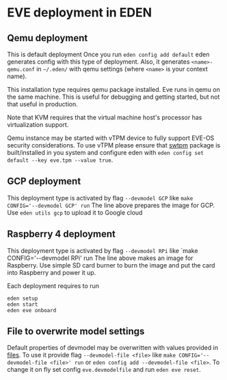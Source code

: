 # EVE deployment in EDEN

## Qemu deployment

This is default deployment
Once you run `eden config add default` eden generates config with this
type of deployment. Also, it generates `<name>-qemu.conf` in `~/.eden/`
with qemu settings (where `<name>` is your context name).

This installation type requires qemu package installed. Eve runs
in qemu on the same machine. This is useful for debugging and getting
started, but not that useful in production.

Note that KVM requires that the virtual machine host's processor
has virtualization support.

Qemu instance may be started with vTPM device to fully support EVE-OS
security considerations. To use vTPM please ensure that
[swtpm](https://github.com/stefanberger/swtpm/wiki) package is built/installed
in you system and configure eden with
`eden config set default --key eve.tpm --value true`.

## GCP deployment

This deployment type is activated  by flag `--devmodel GCP`
like `make CONFIG='--devmodel GCP' run`
The line above prepares the image for GCP. Use `eden utils gcp`
to upload it to Google cloud

## Raspberry 4 deployment

This deployment type is activated  by flag `--devmodel RPi`
like `make CONFIG='--devmodel RPi' run
The line above makes an image for Raspberry. Use simple SD card burner
to burn the image and put the card into Raspberry and power it up.

Each deployment requires to run

```console
eden setup
eden start
eden eve onboard
```

## File to overwrite model settings

Default properties of devmodel may be overwritten with values provided in [files](../models/README.md).
To use it provide flag `--devmodel-file <file>`
like `make CONFIG='--devmodel-file <file>' run` or `eden config add --devmodel-file <file>`.
To change it on fly set config `eve.devmodelfile` and run `eden eve reset`.
